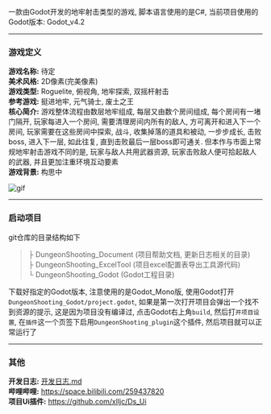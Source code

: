 
一款由Godot开发的地牢射击类型的游戏, 脚本语言使用的是C#, 当前项目使用的Godot版本: Godot_v4.2

--- 
### 游戏定义

**游戏名称:** 待定  
**美术风格:** 2D像素(完美像素)  
**游戏类型:** Roguelite, 俯视角, 地牢探索, 双摇杆射击  
**参考游戏:** 挺进地牢, 元气骑士, 废土之王  
**核心简介:** 游戏整体流程由数层地牢组成, 每层又由数个房间组成, 每个房间有一堵门隔开, 玩家每进入一个房间, 需要清理房间内所有的敌人, 方可离开和进入下一个房间,
玩家需要在这些房间中探索, 战斗, 收集掉落的道具和被动, 一步步成长, 击败boss, 进入下一层, 如此往复, 直到击败最后一层boss即可通关. 
但本作与市面上常规地牢射击游戏不同的是, 玩家与敌人共用武器资源, 玩家击败敌人便可拾起敌人的武器, 并且更加注重环境互动要素  
**游戏背景:** 构思中

![gif](DungeonShooting_Document/文档资源/preview_gif.gif)

---

### 启动项目
git仓库的目录结构如下
> ├ DungeonShooting_Document (项目帮助文档, 更新日志相关的目录)  
> ├ DungeonShooting_ExcelTool (项目excel配置表导出工具源代码)  
> └ DungeonShooting_Godot (Godot工程目录)

下载好指定的Godot版本, 注意使用的是Godot_Mono版, 使用Godot打开`DungeonShooting_Godot/project.godot`, 如果是第一次打开项目会弹出一个找不到资源的提示, 这是因为项目没有编译过, 点击Godot右上角`build`, 然后打`开项目设置`, 在`插件`这一个页签下启用`DungeonShooting_plugin`这个插件, 然后项目就可以正常运行了

--- 
### 其他
**开发日志:** [开发日志.md](DungeonShooting_Document/开发日志.md)  
**哔哩哔哩:** https://space.bilibili.com/259437820  
**项目Ui插件:** https://github.com/xlljc/Ds_Ui